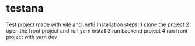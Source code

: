 # testana
Test project made with vite and .net8 Installation steps: 1 clone the project 2 open the front project and run yarn install 3 run backend project 4 run front project with yarn dev
